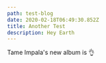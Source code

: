 ```yaml
---
path: test-blog
date: 2020-02-18T06:49:30.852Z
title: Another Test
description: Hey Earth
---
```

Tame Impala's new album is 👌
